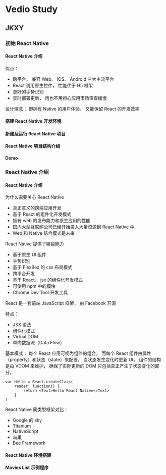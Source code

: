 # Vedio Study
## JKXY
### 初始 React Native
#### React Native 介绍

优点：

* 跨平台， 兼容 Web、 IOS、 Android 三大主流平台
* React 调用原生控件， 性能优于 H5 框架
* 更好的手势识别
* 实时部署更新， 再也不用担心应用市场审查缓慢

设计理念： 即拥有 Native 的用户体验， 又能保留 React 的开发效率



#### 搭建 React Native 开发环境

#### 新建及运行 React Native 项目

#### React Native 项目结构介绍

#### Demo



### React Native 介绍
#### React Native 介绍

为什么需要关心 React Native

* 真正意义的跨端应用开发
* 基于 React 的组件化开发模式
* 拥有 web 的发布能力和原生应用的性能
* 国内大型互联网公司已经开始投入大量资源到 React Native 中
* Web 和 Native 结合模式是未来

React Native 提供了哪些能力

* 基于原生 UI 组件
* 手势识别
* 基于 FlexBox 的 css 布局模式
* 跨平台开发
* 基于 React， jsx 的组件化开发模式
* 可使用 npm 中的模块
* Chrome Dev Tool 开发工具

React 是一套前端 JavaScript 框架， 由 Facebook 开源

特点：

* JSX 语法
* 组件化模式
* Virtual DOM
* 单向数据流（Data Flow）

基本模式： 每个 React 应用可视为组件的组合， 而每个 React 组件由属性（property）和状态（state）来配置， 当状态发生变化时更新 UI， 组件的结构是由 VDOM 来维护， 确保了实际更新的 DOM 只包括真正产生了状态变化的部分。

```
var Hello = React.createClass(
    render: function() {
        return <Text>Hello React Native</Text>
    }
)
```

React Native 同类型框架对比：
 
* Google 的 sky
* Titanium
* NativeScript
* 鸟巢
* Bee Framework


#### React Native 环境搭建

#### Movies List 示例程序
